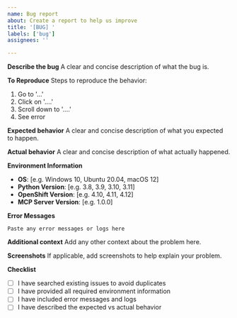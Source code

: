 ```yaml
---
name: Bug report
about: Create a report to help us improve
title: '[BUG] '
labels: ['bug']
assignees: ''

---
```


**Describe the bug**
A clear and concise description of what the bug is.

**To Reproduce**
Steps to reproduce the behavior:
1. Go to '...'
2. Click on '....'
3. Scroll down to '....'
4. See error

**Expected behavior**
A clear and concise description of what you expected to happen.

**Actual behavior**
A clear and concise description of what actually happened.

**Environment Information**
- **OS**: [e.g. Windows 10, Ubuntu 20.04, macOS 12]
- **Python Version**: [e.g. 3.8, 3.9, 3.10, 3.11]
- **OpenShift Version**: [e.g. 4.10, 4.11, 4.12]
- **MCP Server Version**: [e.g. 1.0.0]

**Error Messages**
```
Paste any error messages or logs here
```

**Additional context**
Add any other context about the problem here.

**Screenshots**
If applicable, add screenshots to help explain your problem.

**Checklist**
- [ ] I have searched existing issues to avoid duplicates
- [ ] I have provided all required environment information
- [ ] I have included error messages and logs
- [ ] I have described the expected vs actual behavior 